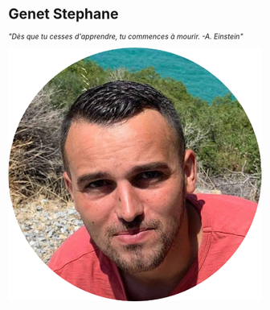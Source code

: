 # Genet Stephane
*"Dès que tu cesses d'apprendre, tu commences à mourir. -A. Einstein"*

![](me.png)


